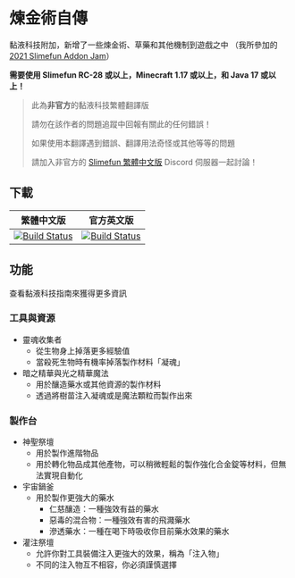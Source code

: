 # 煉金術自傳

黏液科技附加，新增了一些煉金術、草藥和其他機制到遊戲之中
（我所參加的 [2021 Slimefun Addon Jam](https://github.com/Slimefun/Slimefun4/wiki/Addon-Jam-2021)）

**需要使用 Slimefun RC-28 或以上，Minecraft 1.17 或以上，和 Java 17 或以上！**

> 此為**非官方**的黏液科技繁體翻譯版
>
> 請勿在該作者的問題追蹤中回報有關此的任何錯誤！
>
> 如果使用本翻譯遇到錯誤、翻譯用法奇怪或其他等等的問題
>
> 請加入非官方的 [Slimefun 繁體中文版][TraditionalChinese-DiscordLink] Discord 伺服器一起討論！

## 下載

| 繁體中文版 | 官方英文版 |
| -------- | -------- |
| [![Build Status][TraditionalChinese-Badge]][TraditionalChinese-Link] | [![Build Status][Official-Badge]][Official-Link] |

[TraditionalChinese-Badge]: https://xmikux.github.io/builds/SlimeTraditionalTranslation/AlchimiaVitae/master/badge.svg
[TraditionalChinese-Link]: https://xmikux.github.io/builds/SlimeTraditionalTranslation/AlchimiaVitae/master/
[TraditionalChinese-DiscordLink]: https://discord.gg/GF4CwjFXT9
[Official-Badge]: https://thebusybiscuit.github.io/builds/Apeiros-46B/AlchimiaVitae/master/badge.svg
[Official-Link]: https://thebusybiscuit.github.io/builds/Apeiros-46B/AlchimiaVitae/master/

## 功能

查看黏液科技指南來獲得更多資訊

### 工具與資源

- 靈魂收集者
  - 從生物身上掉落更多經驗值
  - 當殺死生物時有機率掉落製作材料「凝魂」
- 暗之精華與光之精華魔法
  - 用於釀造藥水或其他資源的製作材料
  - 透過將樹苗注入凝魂或是魔法顆粒而製作出來

### 製作台

- 神聖祭壇
  - 用於製作進階物品
  - 用於轉化物品成其他產物，可以稍微輕鬆的製作強化合金錠等材料，但無法實現自動化
- 宇宙鍋釜
  - 用於製作更強大的藥水
    - 仁慈釀造：一種強效有益的藥水
    - 惡毒的混合物：一種強效有害的飛濺藥水
    - 滲透藥水：一種在喝下時吸收你目前藥水效果的藥水
- 灌注祭壇
  - 允許你對工具裝備注入更強大的效果，稱為「注入物」
  - 不同的注入物互不相容，你必須謹慎選擇
